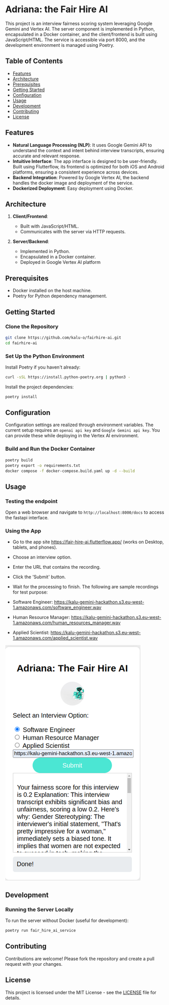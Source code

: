 # Adriana: the Fair Hire AI

This project is an interview fairness scoring system leveraging Google Gemini and Vertex AI. The server component is implemented in Python, encapsulated in a Docker container, and the client/frontend is built using JavaScript/HTML. The service is accessible via port 8000, and the development environment is managed using Poetry.

## Table of Contents

- [Features](#features)
- [Architecture](#architecture)
- [Prerequisites](#prerequisites)
- [Getting Started](#Getting-Started)
- [Configuration](#configuration)
- [Usage](#usage)
- [Development](#development)
- [Contributing](#contributing)
- [License](#license)

## Features

- **Natural Language Processing (NLP)**: It uses Google Gemini API to understand the context and intent behind interview transcripts, ensuring accurate and relevant response.
- **Intuitive Interface**: The app interface is designed to be user-friendly. Built using Flutterflow, its frontend is optimized for both iOS and Android platforms, ensuring a consistent experience across devices.
- **Backend Integration**: Powered by Google Vertex AI, the backend handles the docker image and deployment of the service.
- **Dockerized Deployment**: Easy deployment using Docker.

## Architecture

1. **Client/Frontend**: 
    - Built with JavaScript/HTML.
    - Communicates with the server via HTTP requests.

2. **Server/Backend**:
    - Implemented in Python.
    - Encapsulated in a Docker container.
    - Deployed in Google Vertex AI platform

## Prerequisites

- Docker installed on the host machine.
- Poetry for Python dependency management.

## Getting Started

### Clone the Repository

```bash
git clone https://github.com/kalu-o/fairhire-ai.git
cd fairhire-ai
```

### Set Up the Python Environment

Install Poetry if you haven't already:

```bash
curl -sSL https://install.python-poetry.org | python3 -
```

Install the project dependencies:

```bash
poetry install
```

## Configuration

Configuration settings are realized through environment variables. The current setup requires an `openai api key` and `Google Gemini api key`. You can provide these while deploying in the Vertex AI environment.


### Build and Run the Docker Container


```bash
poetry build
poetry export -o requirements.txt
docker compose -f docker-compose.build.yaml up -d --build
```

## Usage

### Testing the endpoint

Open a web browser and navigate to `http://localhost:8000/docs` to access the fastapi interface.

### Using the App 

- Go to the app site https://fair-hire-ai.flutterflow.app/ (works on Desktop, tablets, and phones).
- Choose an interview option.
- Enter the URL that contains the recording.
- Click the 'Submit' button.
- Wait for the processing to finish.
The following are sample recordings for test purpose:


- Software Engineer: https://kalu-gemini-hackathon.s3.eu-west-1.amazonaws.com/software_engineer.wav
- Human Resource Manager: https://kalu-gemini-hackathon.s3.eu-west-1.amazonaws.com/human_resources_manager.wav
- Applied Scientist: https://kalu-gemini-hackathon.s3.eu-west-1.amazonaws.com/applied_scientist.wav


![image info](./static/assets/img/user-interface-test.png)


## Development

### Running the Server Locally

To run the server without Docker (useful for development):

```bash
poetry run fair_hire_ai_service
```


## Contributing

Contributions are welcome! Please fork the repository and create a pull request with your changes.

## License

This project is licensed under the MIT License - see the [LICENSE](LICENSE) file for details.
